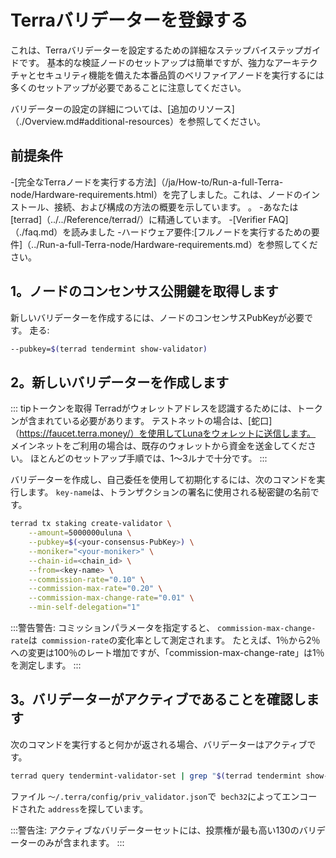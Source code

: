 # Terraバリデーターを登録する

これは、Terraバリデーターを設定するための詳細なステップバイステップガイドです。 基本的な検証ノードのセットアップは簡単ですが、強力なアーキテクチャとセキュリティ機能を備えた本番品質のベリファイアノードを実行するには多くのセットアップが必要であることに注意してください。

バリデーターの設定の詳細については、[追加のリソース]（./Overview.md#additional-resources）を参照してください。

## 前提条件

-[完全なTerraノードを実行する方法]（/ja/How-to/Run-a-full-Terra-node/Hardware-requirements.html）を完了しました。これは、ノードのインストール、接続、および構成の方法の概要を示しています。 。
-あなたは[terrad]（../../Reference/terrad/）に精通しています。
-[Verifier FAQ]（./faq.md）を読みました
-ハードウェア要件:[フルノードを実行するための要件]（../Run-a-full-Terra-node/Hardware-requirements.md）を参照してください。

## 1。ノードのコンセンサス公開鍵を取得します

新しいバリデーターを作成するには、ノードのコンセンサスPubKeyが必要です。 走る: 

```bash
--pubkey=$(terrad tendermint show-validator)
```

## 2。新しいバリデーターを作成します

::: tipトークンを取得
Terradがウォレットアドレスを認識するためには、トークンが含まれている必要があります。 テストネットの場合は、[蛇口]（https://faucet.terra.money/）を使用してLunaをウォレットに送信します。 メインネットをご利用の場合は、既存のウォレットから資金を送金してください。 ほとんどのセットアップ手順では、1〜3ルナで十分です。
:::

バリデーターを作成し、自己委任を使用して初期化するには、次のコマンドを実行します。 `key-name`は、トランザクションの署名に使用される秘密鍵の名前です。 

```bash
terrad tx staking create-validator \
    --amount=5000000uluna \
    --pubkey=$(<your-consensus-PubKey>) \
    --moniker="<your-moniker>" \
    --chain-id=<chain_id> \
    --from=<key-name> \
    --commission-rate="0.10" \
    --commission-max-rate="0.20" \
    --commission-max-change-rate="0.01" \
    --min-self-delegation="1"
```

:::警告警告:
コミッションパラメータを指定すると、 `commission-max-change-rate`は` commission-rate`の変化率として測定されます。 たとえば、1％から2％への変更は100％のレート増加ですが、「commission-max-change-rate」は1％を測定します。
:::

## 3。バリデーターがアクティブであることを確認します

次のコマンドを実行すると何かが返される場合、バリデーターはアクティブです。 

```bash
terrad query tendermint-validator-set | grep "$(terrad tendermint show-validator)"
```

ファイル `〜/.terra/config/priv_validator.json`で` bech32`によってエンコードされた `address`を探しています。

:::警告注:
アクティブなバリデーターセットには、投票権が最も高い130のバリデーターのみが含まれます。
:::